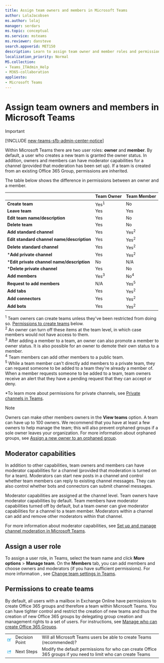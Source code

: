 ```yaml
---
title: Assign team owners and members in Microsoft Teams
author: LolaJacobsen
ms.author: lolaj
manager: serdars
ms.topic: conceptual
ms.service: msteams
ms.reviewer: dansteve
search.appverid: MET150
description: Learn to assign team owner and member roles and permissions in Microsoft Teams including permissions to create teams.
localization_priority: Normal
MS.collection: 
- Teams_ITAdmin_Help
- M365-collaboration
appliesto: 
- Microsoft Teams
---
```


Assign team owners and members in Microsoft Teams
=================================================

> [!IMPORTANT]
> [!INCLUDE [new-teams-sfb-admin-center-notice](includes/new-teams-sfb-admin-center-notice.md)]

Within Microsoft Teams there are two user roles: **owner** and **member**. By default, a user who creates a new team is granted the owner status. In addition, owners and members can have moderator capabilities for a channel (provided that moderation has been set up). If a team is created from an existing Office 365 Group, permissions are inherited.

The table below shows the difference in permissions between an owner and a member.


|                                   | Team Owner | Team Member |
|-----------------------------------|------------|-------------|
|          **Create team**          |    Yes<sup>1</sup>     |     No      |
|          **Leave team**           |    Yes     |     Yes     |
|  **Edit team name/description**   |    Yes     |     No      |
|          **Delete team**          |    Yes     |     No      |
|          **Add standard channel**          |    Yes     |    Yes<sup>2</sup>|
| **Edit standard channel name/description** |    Yes     |    Yes<sup>2</sup>|
|        **Delete standard channel**         |    Yes     |    Yes<sup>2</sup>|
|          ***Add private channel**          |    Yes     |    Yes<sup>2</sup>|
| ***Edit private channel name/description** |    No     |    N/A|
|        ***Delete private channel**         |    Yes     |    No|
|          **Add members**          |  Yes<sup>3</sup>   |     No<sup>4</sup>    |
|          **Request to add members**          |  N/A   |     Yes<sup>5</sup>     |
|           **Add tabs**            |    Yes     |    Yes<sup>2</sup>|
|        **Add connectors**         |    Yes     |    Yes<sup>2</sup>|
|           **Add bots**            |    Yes     |    Yes<sup>2</sup>|

<sup>1</sup> Team owners can create teams unless they've been restricted from doing so. [Permissions to create teams](#permissions-to-create-teams) below.<br>
<sup>2</sup> An owner can turn off these items at the team level, in which case members would not have access to them.<br>
<sup>3</sup> After adding a member to a team, an owner can also promote a member to owner status. It is also possible for an owner to demote their own status to a member.<br>
<sup>4</sup> Team members can add other members to a public team.<br>
<sup>5</sup> While a team member can't directly add members to a private team, they can request someone to be added to a team they're already a member of. When a member requests someone to be added to a team, team owners receive an alert that they have a pending request that they can accept or deny.

*To learn more about permissions for private channels, see [Private channels in Teams](private-channels-in-teams.md).

> [!NOTE]
> Owners can make other members owners in the **View teams** option. A team can have up to 100 owners. We recommend that you have at least a few owners to help manage the team; this will also prevent orphaned groups if a sole owner leaves your organization. For more information about orphaned groups, see [Assign a new owner to an orphaned group](https://support.office.com/article/Assign-a-new-owner-to-an-orphaned-group-86bb3db6-8857-45d1-95c8-f6d540e45732).

## Moderator capabilities

In addition to other capabilities, team owners and members can have moderator capabilities for a channel (provided that moderation is turned on for a team). Moderators can start new posts in a channel and control whether team members can reply to existing channel messages. They can also control whether bots and connectors can submit channel messages.

Moderator capabilities are assigned at the channel level. Team owners have moderator capabilities by default. Team members have moderator capabilities turned off by default, but a team owner can give moderator capabilities for a channel to a team member. Moderators within a channel can add and remove other moderators within that channel.

For more information about moderator capabilities, see [Set up and manage channel moderation in Microsoft Teams](manage-channel-moderation-in-teams.md).

## Assign a user role

To assign a user role, in Teams, select the team name and click **More options** > **Manage team**. On the **Members** tab, you can add members and choose owners and moderators (if you have sufficient permissions). For more information , see [Change team settings in Teams](https://support.office.com/article/ce053b04-1b8e-4796-baa8-90dc427b3acc).

## Permissions to create teams

By default, all users with a mailbox in Exchange Online have permissions to create Office 365 groups and therefore a team within Microsoft Teams. You can have tighter control and restrict the creation of new teams and thus the creation of new Office 365 groups by delegating group creation and management rights to a set of users. For instructions, see [Manage who can create Office 365 Groups](https://support.office.com/article/manage-who-can-create-office-365-groups-4c46c8cb-17d0-44b5-9776-005fced8e618).


||||
|---------|---------|---------|
| ![An icon representing a decision point](media/Assign_roles_and_permissions_in_Microsoft_Teams_image2.png)     |Decision Point         |Will all Microsoft Teams users be able to create Teams (recommended)?         |
| ![An icon representing the next steps](media/Assign_roles_and_permissions_in_Microsoft_Teams_image3.png)    |Next Steps         |Modify the default permissions for who can create Office 365 groups if you need to limit who can create Teams         |
